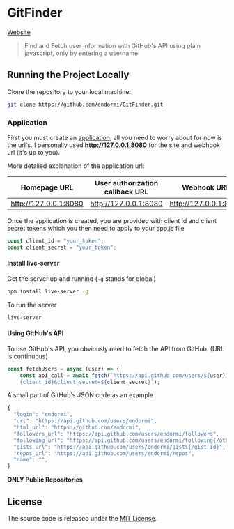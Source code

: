 # GitFinder

[Website](http://endormi.io/GitFinder/)

> Find and Fetch user information with GitHub's API using plain javascript, only by entering a username.

## Running the Project Locally

Clone the repository to your local machine:

```sh
git clone https://github.com/endormi/GitFinder.git
```

### Application

First you must create an [application](https://github.com/settings/apps), all you need to worry about for now is the url's. I personally used **http://127.0.0.1:8080** for the site and webhook url (it's up to you).

More detailed explanation of the application url:

Homepage URL | User authorization callback URL  | Webhook URL
------------- | ------------- | -------------
http://127.0.0.1:8080 | http://127.0.0.1:8080 | http://127.0.0.1:8080

Once the application is created, you are provided with client id and client secret tokens which you then need to apply to your app.js file

```javascript
const client_id = "your_token";
const client_secret = "your_token";
```

#### Install live-server

Get the server up and running (`-g` stands for global)

```sh
npm install live-server -g
```

To run the server

```sh
live-server
```

#### Using GitHub's API

To use GitHub's API, you obviously need to fetch the API from GitHub. (URL is continuous)

```javascript
const fetchUsers = async (user) => {
    const api_call = await fetch(`https://api.github.com/users/${user}?client_id=$
    {client_id}&client_secret=${client_secret}`);
```

A small part of GitHub's JSON code as an example

```javascript
{
  "login": "endormi",
  "url": "https://api.github.com/users/endormi",
  "html_url": "https://github.com/endormi",
  "followers_url": "https://api.github.com/users/endormi/followers",
  "following_url": "https://api.github.com/users/endormi/following{/other_user}",
  "gists_url": "https://api.github.com/users/endormi/gists{/gist_id}",
  "repos_url": "https://api.github.com/users/endormi/repos",
  "name": "",
}
```

**ONLY Public Repositories**

## License

The source code is released under the [MIT License](https://github.com/endormi/GitFinder/blob/master/LICENSE).
